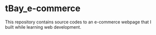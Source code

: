 # tBay_e-commerce
This repository contains source codes to an e-commerce webpage that I built while learning web development.
